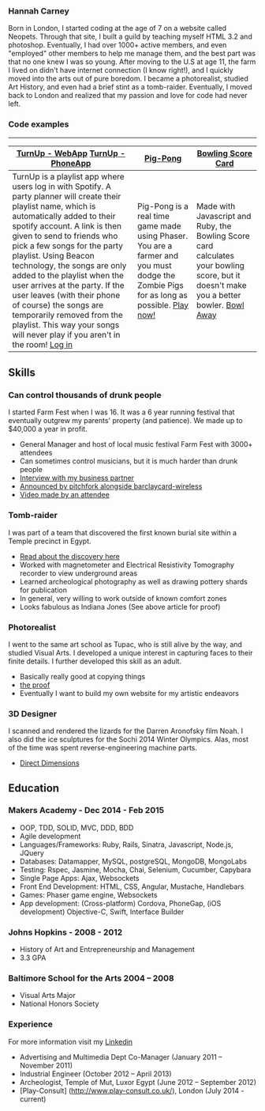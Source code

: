 ### Hannah Carney

Born in London, I started coding at the age of 7 on a website called Neopets. Through that site, I built a guild by teaching myself HTML 3.2 and photoshop. Eventually, I had over 1000+ active members, and even "employed" other members to help me manage them, and the best part was that no one knew I was so young. After moving to the U.S at age 11, the farm I lived on didn't have internet connection (I know right!), and I quickly moved into the arts out of pure boredom. I became a photorealist, studied Art History, and even had a brief stint as a tomb-raider. Eventually, I moved back to London and realized that my passion and love for code had never left.

### Code examples
---------------

|[TurnUp - WebApp](https://github.com/HannahCarney/playlister) [TurnUp - PhoneApp](https://github.com/HannahCarney/beaconDemo)|[Pig-Pong](https://github.com/HannahCarney/pig-pong)|[Bowling Score Card](https://github.com/HannahCarney/Bowling_ScoreCard)|
| ------------- | ------------ |  ----------  |
|TurnUp is a playlist app where users log in with Spotify. A party planner will create their playlist name, which is automatically added to their spotify account. A link is then given to send to friends who pick a few songs for the party playlist. Using Beacon technology, the songs are only added to the playlist when the user arrives at the party. If the user leaves (with their phone of course) the songs are temporarily removed from the playlist. This way your songs will never play if you aren't in the room! [Log in](https://turnuptunein.herokuapp.com/)|Pig-Pong is a real time game made using Phaser. You are a farmer and you must dodge the Zombie Pigs for as long as possible. [Play now!](https://zombie-pig-pong.herokuapp.com/)| Made with Javascript and Ruby, the Bowling Score card calculates your bowling score, but it doesn't make you a better bowler. [Bowl Away](https://bowlingscorecard.herokuapp.com/)|


## Skills

### Can control thousands of drunk people

I started Farm Fest when I was 16. It was a 6 year running festival that eventually outgrew my parents' property (and patience). We made up to $40,000 a year in profit.

- General Manager and host of local music festival Farm Fest with 3000+ attendees
- Can sometimes control musicians, but it is much harder than drunk people
- [Interview with my business partner](http://www.citypaper.com/bcp-blog-3833-20110701,0,2651809.story)
- [Announced by pitchfork alongside barclaycard-wireless](http://pitchfork.com/news/46961-festivals-in-brief-barclaycard-wireless-trna-west-fest-farm-fest/)
- [Video made by an attendee](https://vimeo.com/58645020)

### Tomb-raider

I was part of a team that discovered the first known burial site within a Temple precinct in Egypt.

- [Read about the discovery here](http://krieger.jhu.edu/magazine/v10n1/unearthed/)
- Worked with magnetometer and Electrical Resistivity Tomography recorder to view underground areas
- Learned archeological photography as well as drawing pottery shards for publication
- In general, very willing to work outside of known comfort zones
- Looks fabulous as Indiana Jones (See above article for proof)


###  Photorealist

I went to the same art school as Tupac, who is still alive by the way, and studied Visual Arts. I developed a unique interest in capturing faces to their finite details. I further developed this skill as an adult.

- Basically really good at copying things
- [the proof](https://instagram.com/hannahlourealism/)
- Eventually I want to build my own website for my artistic endeavors

### 3D Designer

I scanned and rendered the lizards for the Darren Aronofsky film Noah. I also did the ice sculptures for the Sochi 2014 Winter Olympics. Alas, most of the time was spent reverse-engineering machine parts.

- [Direct Dimensions](http://www.dirdim.com/)

## Education

### Makers Academy - Dec 2014 - Feb 2015

- OOP, TDD, SOLID, MVC, DDD, BDD
- Agile development
- Languages/Frameworks: Ruby, Rails, Sinatra, Javascript, Node.js, JQuery
- Databases: Datamapper, MySQL, postgreSQL, MongoDB, MongoLabs
- Testing: Rspec, Jasmine, Mocha, Chai, Selenium, Cucumber, Capybara
- Single Page Apps: Ajax, Websockets
- Front End Development: HTML, CSS, Angular, Mustache, Handlebars
- Games: Phaser game engine, Websockets
- App development: (Cross-platform) Cordova, PhoneGap, (iOS development) Objective-C, Swift, Interface Builder

### Johns Hopkins - 2008 - 2012

- History of Art and Entrepreneurship and Management
- 3.3 GPA

### Baltimore School for the Arts 2004 – 2008

- Visual Arts Major
- National Honors Society

### Experience

For more information visit my [Linkedin](https://www.linkedin.com/profile/view?id=364496570)

- Advertising and Multimedia Dept Co-Manager (January 2011 – November 2011)
- Industrial Engineer (October 2012 – April 2013)
- Archeologist, Temple of Mut, Luxor Egypt (June 2012 – September 2012)
- [Play-Consult] (http://www.play-consult.co.uk/), London (July 2014 - current)
